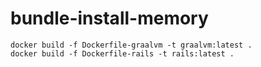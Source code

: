 # bundle-install-memory

    docker build -f Dockerfile-graalvm -t graalvm:latest .
    docker build -f Dockerfile-rails -t rails:latest .
